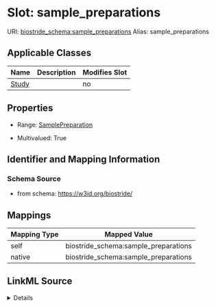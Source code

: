 

# Slot: sample_preparations 



URI: [biostride_schema:sample_preparations](https://w3id.org/biostride/schema/sample_preparations)
Alias: sample_preparations

<!-- no inheritance hierarchy -->





## Applicable Classes

| Name | Description | Modifies Slot |
| --- | --- | --- |
| [Study](Study.md) |  |  no  |






## Properties

* Range: [SamplePreparation](SamplePreparation.md)

* Multivalued: True




## Identifier and Mapping Information






### Schema Source


* from schema: https://w3id.org/biostride/




## Mappings

| Mapping Type | Mapped Value |
| ---  | ---  |
| self | biostride_schema:sample_preparations |
| native | biostride_schema:sample_preparations |




## LinkML Source

<details>
```yaml
name: sample_preparations
from_schema: https://w3id.org/biostride/
rank: 1000
alias: sample_preparations
owner: Study
domain_of:
- Study
range: SamplePreparation
multivalued: true
inlined: true
inlined_as_list: true

```
</details>